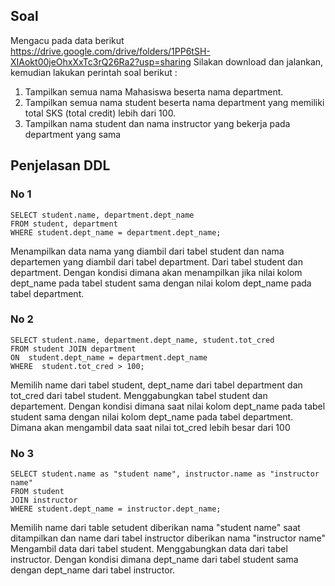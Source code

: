 ## Soal
Mengacu pada data berikut https://drive.google.com/drive/folders/1PP6tSH-XIAokt00jeOhxXxTc3rQ26Ra2?usp=sharing
Silakan download dan jalankan, kemudian lakukan perintah soal berikut :
1. Tampilkan semua nama Mahasiswa beserta nama department.
2. Tampilkan semua nama student beserta nama department yang memiliki total SKS (total credit) lebih dari 100.
3. Tampilkan nama student dan nama instructor yang bekerja pada department yang sama
## Penjelasan DDL
### No 1
```
SELECT student.name, department.dept_name
FROM student, department
WHERE student.dept_name = department.dept_name;
```
Menampilkan data nama yang diambil dari tabel student dan nama departemen yang diambil dari tabel department.
Dari tabel student dan department.
Dengan kondisi dimana akan menampilkan jika nilai kolom dept_name pada tabel student sama dengan nilai kolom dept_name pada tabel department.
### No 2
```
SELECT student.name, department.dept_name, student.tot_cred
FROM student JOIN department
ON  student.dept_name = department.dept_name
WHERE  student.tot_cred > 100;
```
Memilih name dari tabel student, dept_name dari tabel department dan tot_cred dari tabel student.
Menggabungkan tabel student dan departement.
Dengan kondisi dimana saat nilai kolom dept_name pada tabel student sama dengan nilai kolom dept_name pada tabel department.
Dimana akan mengambil data saat nilai tot_cred lebih besar dari 100
### No 3
```
SELECT student.name as "student name", instructor.name as "instructor name"
FROM student
JOIN instructor 
WHERE student.dept_name = instructor.dept_name;
```
Memilih name dari table setudent diberikan nama "student name" saat ditampilkan dan name dari tabel instructor diberikan nama "instructor name"
Mengambil data dari tabel student.
Menggabungkan data dari tabel instructor.
Dengan kondisi dimana dept_name dari tabel student sama dengan dept_name dari tabel instructor.
